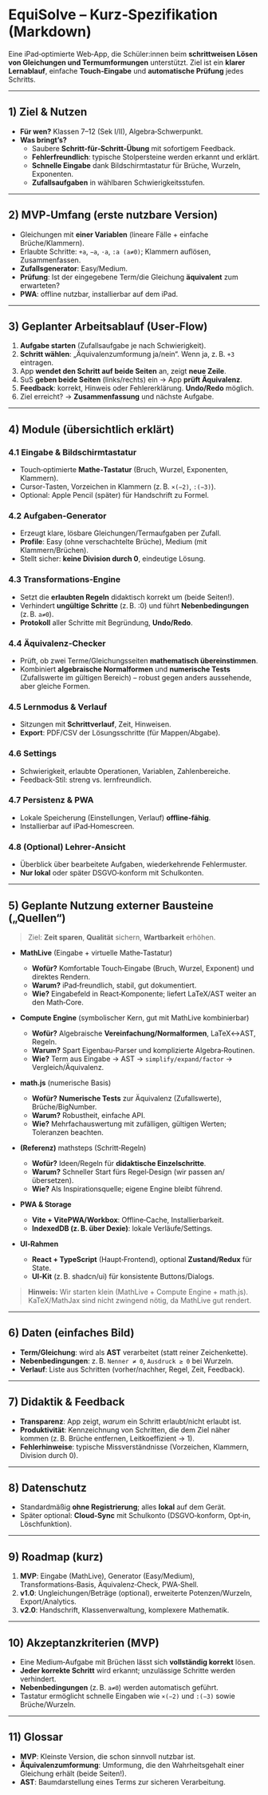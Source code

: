 # EquiSolve – Kurz‑Spezifikation (Markdown)

Eine iPad‑optimierte Web‑App, die Schüler:innen beim **schrittweisen Lösen von Gleichungen und Termumformungen** unterstützt. Ziel ist ein **klarer Lernablauf**, einfache **Touch‑Eingabe** und **automatische Prüfung** jedes Schritts.

---

## 1) Ziel & Nutzen
- **Für wen?** Klassen 7–12 (Sek I/II), Algebra‑Schwerpunkt.
- **Was bringt’s?**
  - Saubere **Schritt‑für‑Schritt‑Übung** mit sofortigem Feedback.
  - **Fehlerfreundlich**: typische Stolpersteine werden erkannt und erklärt.
  - **Schnelle Eingabe** dank Bildschirmtastatur für Brüche, Wurzeln, Exponenten.
  - **Zufallsaufgaben** in wählbaren Schwierigkeitsstufen.

---

## 2) MVP‑Umfang (erste nutzbare Version)
- Gleichungen mit **einer Variablen** (lineare Fälle + einfache Brüche/Klammern).
- Erlaubte Schritte: `+a`, `−a`, `·a`, `:a (a≠0)`; Klammern auflösen, Zusammenfassen.
- **Zufallsgenerator**: Easy/Medium.
- **Prüfung**: Ist der eingegebene Term/die Gleichung **äquivalent** zum erwarteten?
- **PWA**: offline nutzbar, installierbar auf dem iPad.

---

## 3) Geplanter Arbeitsablauf (User‑Flow)
1. **Aufgabe starten** (Zufallsaufgabe je nach Schwierigkeit).
2. **Schritt wählen**: „Äquivalenzumformung ja/nein“. Wenn ja, z. B. `+3` eintragen.
3. App **wendet den Schritt auf beide Seiten** an, zeigt **neue Zeile**.
4. SuS **geben beide Seiten** (links/rechts) ein → App **prüft Äquivalenz**.
5. **Feedback**: korrekt, Hinweis oder Fehlererklärung. **Undo/Redo** möglich.
6. Ziel erreicht? → **Zusammenfassung** und nächste Aufgabe.

---

## 4) Module (übersichtlich erklärt)

### 4.1 Eingabe & Bildschirmtastatur
- Touch‑optimierte **Mathe‑Tastatur** (Bruch, Wurzel, Exponenten, Klammern).
- Cursor‑Tasten, Vorzeichen in Klammern (z. B. `×(−2)`, `:(−3)`).
- Optional: Apple Pencil (später) für Handschrift zu Formel.

### 4.2 Aufgaben‑Generator
- Erzeugt klare, lösbare Gleichungen/Termaufgaben per Zufall.
- **Profile**: Easy (ohne verschachtelte Brüche), Medium (mit Klammern/Brüchen).
- Stellt sicher: **keine Division durch 0**, eindeutige Lösung.

### 4.3 Transformations‑Engine
- Setzt die **erlaubten Regeln** didaktisch korrekt um (beide Seiten!).
- Verhindert **ungültige Schritte** (z. B. :0) und führt **Nebenbedingungen** (z. B. `a≠0`).
- **Protokoll** aller Schritte mit Begründung, **Undo/Redo**.

### 4.4 Äquivalenz‑Checker
- Prüft, ob zwei Terme/Gleichungsseiten **mathematisch übereinstimmen**.
- Kombiniert **algebraische Normalformen** und **numerische Tests** (Zufallswerte im gültigen Bereich) – robust gegen anders aussehende, aber gleiche Formen.

### 4.5 Lernmodus & Verlauf
- Sitzungen mit **Schrittverlauf**, Zeit, Hinweisen.
- **Export**: PDF/CSV der Lösungsschritte (für Mappen/Abgabe).

### 4.6 Settings
- Schwierigkeit, erlaubte Operationen, Variablen, Zahlenbereiche.
- Feedback‑Stil: streng vs. lernfreundlich.

### 4.7 Persistenz & PWA
- Lokale Speicherung (Einstellungen, Verlauf) **offline‑fähig**.
- Installierbar auf iPad‑Homescreen.

### 4.8 (Optional) Lehrer‑Ansicht
- Überblick über bearbeitete Aufgaben, wiederkehrende Fehlermuster.
- **Nur lokal** oder später DSGVO‑konform mit Schulkonten.

---

## 5) Geplante Nutzung externer Bausteine („Quellen“)

> Ziel: **Zeit sparen**, **Qualität** sichern, **Wartbarkeit** erhöhen.

- **MathLive** (Eingabe + virtuelle Mathe‑Tastatur)
  - **Wofür?** Komfortable Touch‑Eingabe (Bruch, Wurzel, Exponent) und direktes Rendern.
  - **Warum?** iPad‑freundlich, stabil, gut dokumentiert.
  - **Wie?** Eingabefeld in React‑Komponente; liefert LaTeX/AST weiter an den Math‑Core.

- **Compute Engine** (symbolischer Kern, gut mit MathLive kombinierbar)
  - **Wofür?** Algebraische **Vereinfachung/Normalformen**, LaTeX↔AST, Regeln.
  - **Warum?** Spart Eigenbau‑Parser und komplizierte Algebra‑Routinen.
  - **Wie?** Term aus Eingabe → AST → `simplify/expand/factor` → Vergleich/Äquivalenz.

- **math.js** (numerische Basis)
  - **Wofür?** **Numerische Tests** zur Äquivalenz (Zufallswerte), Brüche/BigNumber.
  - **Warum?** Robustheit, einfache API.
  - **Wie?** Mehrfachauswertung mit zufälligen, gültigen Werten; Toleranzen beachten.

- **(Referenz)** mathsteps (Schritt‑Regeln)
  - **Wofür?** Ideen/Regeln für **didaktische Einzelschritte**.
  - **Warum?** Schneller Start fürs Regel‑Design (wir passen an/übersetzen).
  - **Wie?** Als Inspirationsquelle; eigene Engine bleibt führend.

- **PWA & Storage**
  - **Vite + VitePWA/Workbox**: Offline‑Cache, Installierbarkeit.
  - **IndexedDB (z. B. über Dexie)**: lokale Verläufe/Settings.

- **UI‑Rahmen**
  - **React + TypeScript** (Haupt‑Frontend), optional **Zustand/Redux** für State.
  - **UI‑Kit** (z. B. shadcn/ui) für konsistente Buttons/Dialogs.

> **Hinweis:** Wir starten klein (MathLive + Compute Engine + math.js). KaTeX/MathJax sind nicht zwingend nötig, da MathLive gut rendert.

---

## 6) Daten (einfaches Bild)
- **Term/Gleichung**: wird als **AST** verarbeitet (statt reiner Zeichenkette).
- **Nebenbedingungen**: z. B. `Nenner ≠ 0`, `Ausdruck ≥ 0` bei Wurzeln.
- **Verlauf**: Liste aus Schritten (vorher/nachher, Regel, Zeit, Feedback).

---

## 7) Didaktik & Feedback
- **Transparenz**: App zeigt, *warum* ein Schritt erlaubt/nicht erlaubt ist.
- **Produktivität**: Kennzeichnung von Schritten, die dem Ziel näher kommen (z. B. Brüche entfernen, Leitkoeffizient → 1).
- **Fehlerhinweise**: typische Missverständnisse (Vorzeichen, Klammern, Division durch 0).

---

## 8) Datenschutz
- Standardmäßig **ohne Registrierung**; alles **lokal** auf dem Gerät.
- Später optional: **Cloud‑Sync** mit Schulkonto (DSGVO‑konform, Opt‑in, Löschfunktion).

---

## 9) Roadmap (kurz)
1. **MVP**: Eingabe (MathLive), Generator (Easy/Medium), Transformations‑Basis, Äquivalenz‑Check, PWA‑Shell.
2. **v1.0**: Ungleichungen/Beträge (optional), erweiterte Potenzen/Wurzeln, Export/Analytics.
3. **v2.0**: Handschrift, Klassenverwaltung, komplexere Mathematik.

---

## 10) Akzeptanzkriterien (MVP)
- Eine Medium‑Aufgabe mit Brüchen lässt sich **vollständig korrekt** lösen.
- **Jeder korrekte Schritt** wird erkannt; unzulässige Schritte werden verhindert.
- **Nebenbedingungen** (z. B. `a≠0`) werden automatisch geführt.
- Tastatur ermöglicht schnelle Eingaben wie `×(−2)` und `:(−3)` sowie Brüche/Wurzeln.

---

## 11) Glossar
- **MVP**: Kleinste Version, die schon sinnvoll nutzbar ist.
- **Äquivalenzumformung**: Umformung, die den Wahrheitsgehalt einer Gleichung erhält (beide Seiten!).
- **AST**: Baumdarstellung eines Terms zur sicheren Verarbeitung.

